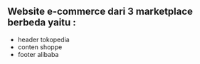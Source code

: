## Website e-commerce dari 3 marketplace berbeda yaitu : 
* header tokopedia
* conten shoppe
* footer alibaba
